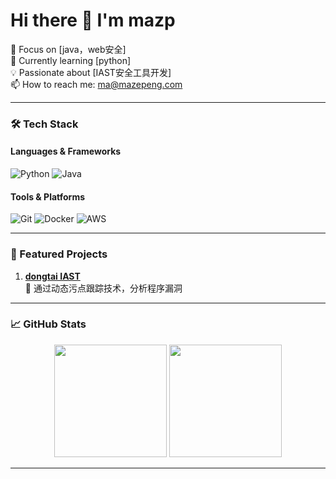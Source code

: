 # Hi there 👋 I'm mazp

🎯 Focus on [java，web安全]  
🌱 Currently learning [python]  
💡 Passionate about [IAST安全工具开发]  
📫 How to reach me: ma@mazepeng.com

---

### 🛠️ Tech Stack

#### Languages & Frameworks
![Python](https://img.shields.io/badge/-Python-3776AB?logo=python&logoColor=white)
![Java](https://img.shields.io/badge/-java-F7DF1E?logo=openjdk&logoColor=black)


#### Tools & Platforms
![Git](https://img.shields.io/badge/-Git-F05032?logo=git&logoColor=white)
![Docker](https://img.shields.io/badge/-Docker-2496ED?logo=docker&logoColor=white)
![AWS](https://img.shields.io/badge/-AWS-232F3E?logo=amazon-aws)

---

### 🚀 Featured Projects

1. **[dongtai IAST]([项目链接](https://github.com/HXSecurity/DongTai-agent-java))**  
   📝 通过动态污点跟踪技术，分析程序漏洞
---

### 📈 GitHub Stats

<div align="center">
  <img height="180em" src="https://github-readme-stats.vercel.app/api?username=15911075183ma&show_icons=true&theme=radical" />
  <img height="180em" src="https://github-readme-stats.vercel.app/api/top-langs/?username=15911075183ma&layout=compact&theme=radical" />
</div>

---
